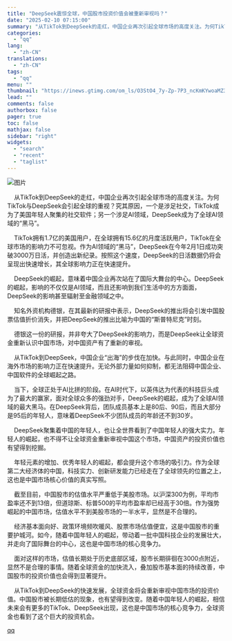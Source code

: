 ```yaml
---
title: "DeepSeek震惊全球，中国股市投资价值会被重新审视吗？"
date: "2025-02-10 07:15:00"
summary: "从TikTok到DeepSeek的走红，中国企业再次引起全球市场的高度关注。为何TikTok..."
categories:
  - "qq"
lang:
  - "zh-CN"
translations:
  - "zh-CN"
tags:
  - "qq"
menu: ""
thumbnail: "https://inews.gtimg.com/om_ls/O3StO4_7y-Zp-7P3_ncKmKYwoaMZ3_WF1qW09XeYNzndIAA_640360/0"
lead: ""
comments: false
authorbox: false
pager: true
toc: false
mathjax: false
sidebar: "right"
widgets:
  - "search"
  - "recent"
  - "taglist"
---
```


![图片](https://inews.gtimg.com/om_bt/O32pQx3UHMNmQOca1kKdL4nMmQxoOGLk73R4zwfYL2DJMAA/1000)

    从TikTok到DeepSeek的走红，中国企业再次引起全球市场的高度关注。为何TikTok与DeepSeek会引起全球的重视？究其原因，一个是涉足社交，TikTok成为了美国年轻人聚集的社交软件；另一个涉足AI领域，DeepSeek成为了全球AI领域的“黑马”。

    TikTok拥有1.7亿的美国用户，在全球拥有15.6亿的月度活跃用户，TikTok在全球市场的影响力不可忽视。作为AI领域的“黑马”，DeepSeek在今年2月1日成功突破3000万日活，并创造出新纪录。按照这个速度，DeepSeek的日活数据仍将会呈现出快速增长，其全球影响力正在快速提升。

    DeepSeek的崛起，意味着中国企业再次站在了国际大舞台的中心。DeepSeek的崛起，影响的不仅仅是AI领域，而且还影响到我们生活中的方方面面，DeepSeek的影响甚至辐射至金融领域之中。

    知名外资机构德银，在其最新的研报中表示，DeepSeek的推出将会引发中国股票估值折价消失，并把DeepSeek的推出比喻为中国的“斯普特尼克”时刻。

    德银这一份的研报，并非夸大了DeepSeek的影响力，而是DeepSeek让全球资金重新认识中国市场，对中国资产有了重新的审视。

    从TikTok到DeepSeek，中国企业“出海”的步伐在加快。与此同时，中国企业在海外市场的影响力正在快速提升。无论外部力量如何抑制，都无法阻碍中国企业、中国软件的全球崛起之路。

    当下，全球正处于AI比拼的阶段。在AI时代下，以英伟达为代表的科技巨头成为了最大的赢家，面对全球众多的强劲对手，DeepSeek的崛起，成为了全球AI领域的最大黑马。在DeepSeek背后，团队成员基本上是80后、90后，而且大部分是95后的年轻人，意味着DeepSeek不少团队成员的年龄还不到30岁。

    DeepSeek聚集着中国的年轻人，也让全世界看到了中国年轻人的强大实力。年轻人的崛起，也不得不让全球资金重新审视中国这个市场，中国资产的投资价值也有望得到挖掘。

    年轻元素的增加、优秀年轻人的崛起，都会提升这个市场的吸引力。作为全球第二大经济体的中国，科技实力、创新研发能力已经走在了全球领先的位置之上，这也是中国市场核心价值的真实写照。

    截至目前，中国股市的估值水平严重低于美股市场。以沪深300为例，平均市盈率还不到13倍，但道琼斯、标普500的平均市盈率却已经高于30倍。作为强势崛起的中国市场，估值水平不到美股市场的一半水平，显然是不合理的。

    经济基本面向好、政策环境频吹暖风、股票市场估值便宜，这是中国股市的重要护城河。如今，随着中国年轻人的崛起，带动着一批中国科技企业的发展壮大，并走向了国际舞台的中心，这也是中国市场的核心竞争力。

    面对这样的市场，估值长期处于历史底部区域，股市长期徘徊在3000点附近，显然不是合理的事情。随着全球资金的加快流入，叠加股市基本面的持续改善，中国股市的投资价值也会得到显著提升。

    从TikTok到DeepSeek的快速发展，全球资金将会重新审视中国市场的投资价值。中国股市被长期低估的现象，也有望得到改变。随着中国年轻人的崛起，相信未来会有更多的TikTok、DeepSeek出现，这也是中国市场的核心竞争力，全球资金也看到了这个巨大的投资机会。

[qq](https://new.qq.com/rain/a/20250209A06HA200)
